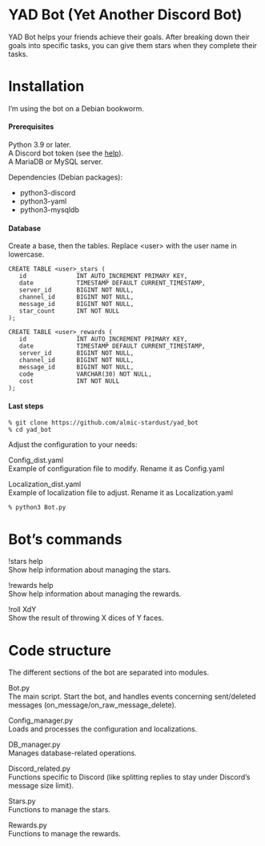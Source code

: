 # YAD Bot (Yet Another Discord Bot)

YAD Bot helps your friends achieve their goals. After breaking down their goals into specific tasks, you can give them stars when they complete their tasks.

# Installation

I’m using the bot on a Debian bookworm.

#### Prerequisites

Python 3.9 or later.  
A Discord bot token (see the [help](https://discordpy.readthedocs.io/en/stable/discord.html)).  
A MariaDB or MySQL server.  

Dependencies (Debian packages):
- python3-discord
- python3-yaml
- python3-mysqldb

#### Database

Create a base, then the tables. Replace \<user\> with the user name in lowercase.

	CREATE TABLE <user>_stars (
	   id              INT AUTO_INCREMENT PRIMARY KEY,
	   date            TIMESTAMP DEFAULT CURRENT_TIMESTAMP,
	   server_id       BIGINT NOT NULL,
	   channel_id      BIGINT NOT NULL,
	   message_id      BIGINT NOT NULL,
	   star_count      INT NOT NULL
	);
	
	CREATE TABLE <user>_rewards (
	   id              INT AUTO_INCREMENT PRIMARY KEY,
	   date            TIMESTAMP DEFAULT CURRENT_TIMESTAMP,
	   server_id       BIGINT NOT NULL,
	   channel_id      BIGINT NOT NULL,
	   message_id      BIGINT NOT NULL,
	   code            VARCHAR(30) NOT NULL,
	   cost            INT NOT NULL
	);

#### Last steps

	% git clone https://github.com/almic-stardust/yad_bot
	% cd yad_bot

Adjust the configuration to your needs:

Config\_dist.yaml  
Example of configuration file to modify. Rename it as Config.yaml

Localization\_dist.yaml  
Example of localization file to adjust. Rename it as Localization.yaml

	% python3 Bot.py

# Bot’s commands

!stars help  
Show help information about managing the stars.

!rewards help  
Show help information about managing the rewards.

!roll XdY  
Show the result of throwing X dices of Y faces.

# Code structure

The different sections of the bot are separated into modules.

Bot.py  
The main script. Start the bot, and handles events concerning sent/deleted messages (on\_message/on\_raw\_message\_delete).

Config\_manager.py  
Loads and processes the configuration and localizations.

DB\_manager.py  
Manages database-related operations.

Discord\_related.py  
Functions specific to Discord (like splitting replies to stay under Discord’s message size limit).

Stars.py  
Functions to manage the stars.

Rewards.py  
Functions to manage the rewards.
